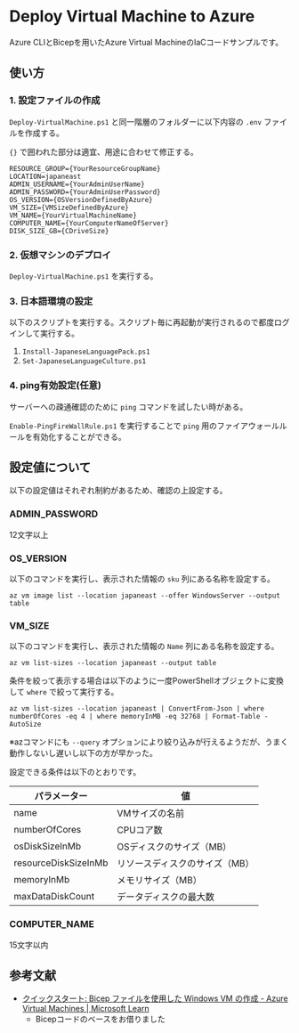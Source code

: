 # Deploy Virtual Machine to Azure

Azure CLIとBicepを用いたAzure Virtual MachineのIaCコードサンプルです。

## 使い方

### 1. 設定ファイルの作成

`Deploy-VirtualMachine.ps1` と同一階層のフォルダーに以下内容の `.env` ファイルを作成する。

`{}` で囲われた部分は適宜、用途に合わせて修正する。

```.env
RESOURCE_GROUP={YourResourceGroupName}
LOCATION=japaneast
ADMIN_USERNAME={YourAdminUserName}
ADMIN_PASSWORD={YourAdminUserPassword}
OS_VERSION={OSVersionDefinedByAzure}
VM_SIZE={VMSizeDefinedByAzure}
VM_NAME={YourVirtualMachineName}
COMPUTER_NAME={YourComputerNameOfServer}
DISK_SIZE_GB={CDriveSize}
```

### 2. 仮想マシンのデプロイ

`Deploy-VirtualMachine.ps1` を実行する。

### 3. 日本語環境の設定

以下のスクリプトを実行する。スクリプト毎に再起動が実行されるので都度ログインして実行する。

1. `Install-JapaneseLanguagePack.ps1`
1. `Set-JapaneseLanguageCulture.ps1`

### 4. ping有効設定(任意)

サーバーへの疎通確認のために `ping` コマンドを試したい時がある。

`Enable-PingFireWallRule.ps1` を実行することで `ping` 用のファイアウォールルールを有効化することができる。

## 設定値について

以下の設定値はそれぞれ制約があるため、確認の上設定する。

### ADMIN_PASSWORD

12文字以上

### OS_VERSION

以下のコマンドを実行し、表示された情報の `sku` 列にある名称を設定する。

```pwsh
az vm image list --location japaneast --offer WindowsServer --output table
```

### VM_SIZE

以下のコマンドを実行し、表示された情報の `Name` 列にある名称を設定する。

```pwsh
az vm list-sizes --location japaneast --output table
```

条件を絞って表示する場合は以下のように一度PowerShellオブジェクトに変換して `where` で絞って実行する。

```pwsh
az vm list-sizes --location japaneast | ConvertFrom-Json | where numberOfCores -eq 4 | where memoryInMB -eq 32768 | Format-Table -AutoSize
```

※azコマンドにも `--query` オプションにより絞り込みが行えるようだが、うまく動作しないし遅いし以下の方が早かった。

設定できる条件は以下のとおりです。

|パラメーター|値|
|--|--|
|name|VMサイズの名前|
|numberOfCores|CPUコア数|
|osDiskSizeInMb|OSディスクのサイズ（MB）|
|resourceDiskSizeInMb|リソースディスクのサイズ（MB）|
|memoryInMb|メモリサイズ（MB）|
|maxDataDiskCount|データディスクの最大数|

### COMPUTER_NAME

15文字以内

## 参考文献

- [クイックスタート: Bicep ファイルを使用した Windows VM の作成 - Azure Virtual Machines | Microsoft Learn](https://learn.microsoft.com/ja-jp/azure/virtual-machines/windows/quick-create-bicep?tabs=CLI)
  - Bicepコードのベースをお借りました
